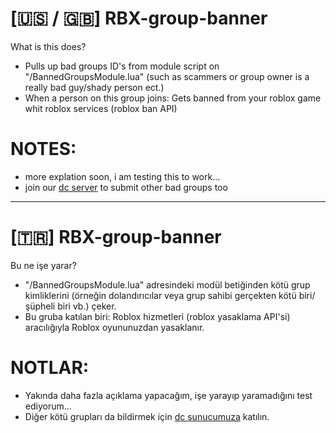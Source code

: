 # [🇺🇸 / 🇬🇧] RBX-group-banner
What is this does?

- Pulls up bad groups ID's from module script on "/BannedGroupsModule.lua" (such as scammers or group owner is a really bad guy/shady person ect.)
- When a person on this group joins: Gets banned from your roblox game whit roblox services (roblox ban API)

# NOTES:
- more explation soon, i am testing this to work...
- join our [dc server](www.discord.gg/6TJJwcqXkg) to submit other bad groups too

----------------
# [🇹🇷] RBX-group-banner
Bu ne işe yarar?

- "/BannedGroupsModule.lua" adresindeki modül betiğinden kötü grup kimliklerini (örneğin dolandırıcılar veya grup sahibi gerçekten kötü biri/şüpheli biri vb.) çeker.
- Bu gruba katılan biri: Roblox hizmetleri (roblox yasaklama API'si) aracılığıyla Roblox oyununuzdan yasaklanır.

# NOTLAR:
- Yakında daha fazla açıklama yapacağım, işe yarayıp yaramadığını test ediyorum...
- Diğer kötü grupları da bildirmek için [dc sunucumuza](www.discord.gg/6TJJwcqXkg) katılın.
